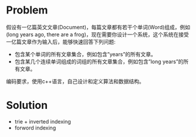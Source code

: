 # Problem
假设有一亿篇英文文章(Document)，每篇文章都有若干个单词(Word)组成，例如(long years ago, there are a frog)，现在需要你设计一个系统，这个系统在接受一亿篇文章作为输入后，能够快速回答下列问题:
* 包含某个单词的所有文章集合，例如包含”years”的所有文章。
* 包含某几个连续单词组成的词组的所有文章集合，例如包含”long years”的所有文章。

编码要求，使用c++语言，自己设计和定义算法和数据结构。

# Solution
* trie + inverted indexing
* forword indexing
